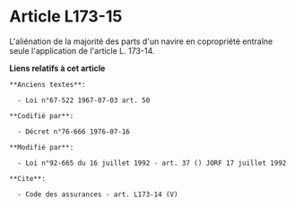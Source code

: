 # Article L173-15

L'aliénation de la majorité des parts d'un navire en copropriété entraîne seule l'application de l'article L. 173-14.

**Liens relatifs à cet article**

	**Anciens textes**:

	  - Loi n°67-522 1967-07-03 art. 50

	**Codifié par**:

	  - Décret n°76-666 1976-07-16

	**Modifié par**:

	  - Loi n°92-665 du 16 juillet 1992 - art. 37 () JORF 17 juillet 1992

	**Cite**:

	  - Code des assurances - art. L173-14 (V)
